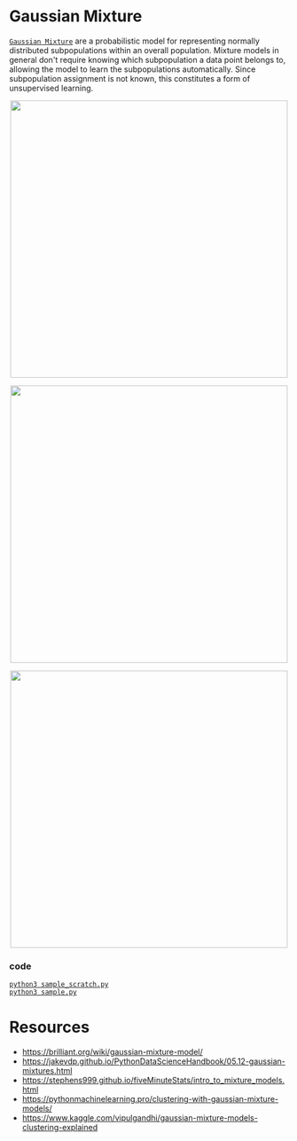 # Gaussian Mixture
[`Gaussian Mixture`](https://www.youtube.com/watch?v=9YA2t78Ha68) are a probabilistic model for representing normally distributed subpopulations within an overall population. Mixture models in general don't require knowing which subpopulation a data point belongs to, allowing the model to learn the subpopulations automatically. Since subpopulation assignment is not known, this constitutes a form of unsupervised learning.

<p align="center">
  <img src="https://d18l82el6cdm1i.cloudfront.net/uploads/ek1bu6ogj2-em_clustering_of_old_faithful_data.gif" width="500">
</p>
<p align="center">
  <img src="https://prateekvjoshi.files.wordpress.com/2013/06/multimodal.jpg" width="500">
</p>
<p align="center">
  <img src="https://images.slideplayer.com/19/5797321/slides/slide_8.jpg" width="500">
</p>

### code 
[`python3 sample_scratch.py`](./sample_scratch.py)  
[`python3 sample.py`](./sample.py)  

# Resources
+ https://brilliant.org/wiki/gaussian-mixture-model/  
+ https://jakevdp.github.io/PythonDataScienceHandbook/05.12-gaussian-mixtures.html    
+ https://stephens999.github.io/fiveMinuteStats/intro_to_mixture_models.html  
+ https://pythonmachinelearning.pro/clustering-with-gaussian-mixture-models/  
+ https://www.kaggle.com/vipulgandhi/gaussian-mixture-models-clustering-explained   
